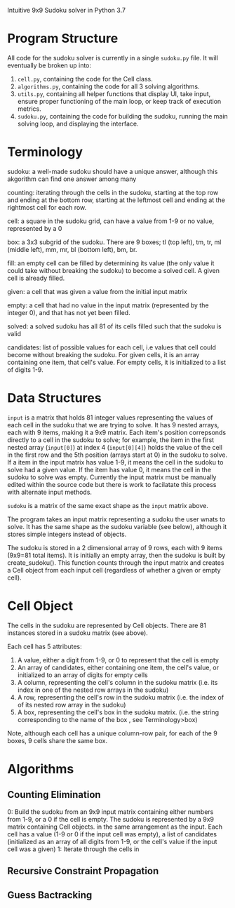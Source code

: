 Intuitive 9x9 Sudoku solver in Python 3.7

<h1>Program Structure</h1>

All code for the sudoku solver is currently in a single `sudoku.py` file. It will eventually be broken up into:
1. `cell.py`, containing the code for the Cell class.
2. `algorithms.py`, containing the code for all 3 solving algorithms.
3. `utils.py`, containing all helper functions that display UI, take input, ensure proper functioning of the main loop, or keep track of execution metrics.
4. `sudoku.py`, containing the code for building the sudoku, running the main solving loop, and displaying the interface.

<h1>Terminology</h1>

sudoku: a well-made sudoku should have a unique answer, although this akgorithm can find one answer among many

counting: iterating through the cells in the sudoku, starting at the top row and ending at the bottom row, starting at the leftmost cell and ending at the rightmost cell for each row.

cell: a square in the sudoku grid, can have a value from 1-9 or no value, represented by a 0

box: a 3x3 subgrid of the sudoku. There are 9 boxes; tl (top left), tm, tr, ml (middle left), mm, mr, bl (bottom left), bm, br.

fill: an empty cell can be filled by determining its value (the only value it could take without breaking the sudoku) to become a solved cell. A given cell is already filled.

given: a cell that was given a value from the initial input matrix

empty: a cell that had no value in the input matrix (represented by the integer 0), and that has not yet been filled.

solved: a solved sudoku has all 81 of its cells filled such that the sudoku is valid

candidates: list of possible values for each cell, i.e values that cell could become without breaking the sudoku.
For given cells, it is an array containing one item, that cell's value. For empty cells, it is initialized to a list of digits 1-9.

<h1>Data Structures</h1>

`input` is a matrix that holds 81 integer values representing the values of each cell in the sudoku that we are trying to solve. It has 9 nested arrays, each with 9 items, making it a 9x9 matrix. Each item's position correpsonds directly to a cell in the sudoku to solve; for example, the item in the first nested array (`input[0]`) at index 4 (`input[0][4]`) holds the value of the cell in the first row and the 5th position (arrays start at 0) in the sudoku to solve. If a item in the input matrix has value 1-9, it means the cell in the sudoku to solve had a given value. If the item has value 0, it means the cell in the sudoku to solve was empty. Currently the input matrix must be manually edited within the source code but there is work to facilatate this process with alternate input methods.

`sudoku` is a matrix of the same exact shape as the `input` matrix above.

The program takes an input matrix representing a sudoku the user wnats to solve. It has the same shape as the sudoku variable (see below), although it stores simple integers instead of objects.

The sudoku is stored in a 2 dimensional array of 9 rows, each with 9 items (9x9=81 total items). It is initially an empty array, then the sudoku is built by create_sudoku(). This function counts through the input matrix and creates a Cell object from each input cell (regardless of whether a given or empty cell). 

<h1>Cell Object</h1>

The cells in the sudoku are represented by Cell objects. There are 81 instances stored in a sudoku matrix (see above).

Each cell has 5 attributes:
1. A value, either a digit from 1-9, or 0 to represent that the cell is empty
2. An array of candidates, either containing one item, the cell's value, or initialized to an array of digits for empty cells
3. A column, representing the cell's column in the sudoku matrix (i.e. its index in one of the nested row arrays in the sudoku)
4. A row, representing the cell's row in the sudoku matrix (i.e. the index of of its nested row array in the sudoku)
5. A box, representing the cell's box in the sudoku matrix. (i.e. the string corresponding to the name of the box , see Terminology>box)

Note, although each cell has a unique column-row pair, for each of the 9 boxes, 9 cells share the same box.

<h1>Algorithms</h1>

<h2>Counting Elimination</h2>

0: Build the sudoku from an 9x9 input matrix containing either numbers from 1-9, or a 0 if the cell is empty. 
The sudoku is represented by a 9x9 matrix containing Cell objects. in the same arrangement as the input.
Each cell has a value (1-9 or 0 if the input cell was empty), a list of candidates (initialized as an array of all digits from 1-9, or the cell's value if the input cell was a given)
1: Iterate through the cells in

<h2>Recursive Constraint Propagation </h2>

<h2>Guess Bactracking</h2>
